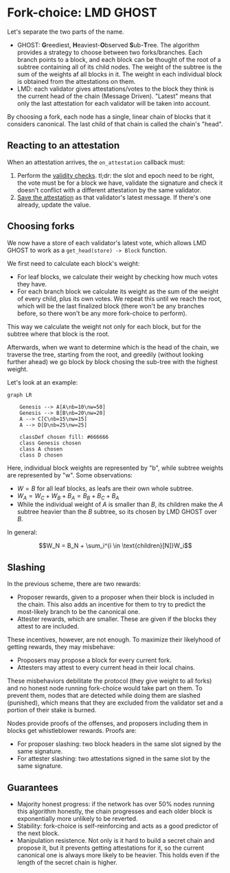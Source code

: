 # Fork-choice: LMD GHOST

Let's separate the two parts of the name.

- GHOST: **G**reediest, **H**eaviest-**O**bserved **S**ub-**T**ree. The algorithm provides a strategy to choose between two forks/branches. Each branch points to a block, and each block can be thought of the root of a subtree containing all of its child nodes. The weight of the subtree is the sum of the weights af all blocks in it. The weight in each individual block is obtained from the attestations on them.
- LMD: each validator gives attestations/votes to the block they think is the current head of the chain (Message Driven). "Latest" means that only the last attestation for each validator will be taken into account.

By choosing a fork, each node has a single, linear chain of blocks that it considers canonical. The last child of that chain is called the chain's "head".

## Reacting to an attestation

When an attestation arrives, the `on_attestation` callback must:

1. Perform the [validity checks](https://eth2book.info/capella/part3/forkchoice/phase0/#validate_on_attestation). tl;dr: the slot and epoch need to be right, the vote must be for a block we have, validate the signature and check it doesn't conflict with a different attestation by the same validator.
2. [Save the attestation](https://eth2book.info/capella/part3/forkchoice/phase0/#update_latest_messages) as that validator's latest message. If there's one already, update the value.

## Choosing forks

We now have a store of each validator's latest vote, which allows LMD GHOST to work as a `get_head(store) -> Block` function.

We first need to calculate each block's weight:

- For leaf blocks, we calculate their weight by checking how much votes they have.
- For each branch block we calculate its weight as the sum of the weight of every child, plus its own votes. We repeat this until we reach the root, which will be the last finalized block (there won't be any branches before, so there won't be any more fork-choice to perform).

This way we calculate the weight not only for each block, but for the subtree where that block is the root.

Afterwards, when we want to determine which is the head of the chain, we traverse the tree, starting from the root, and greedily (without looking further ahead) we go block by block chosing the sub-tree with the highest weight.

Let's look at an example:

```mermaid
graph LR

    Genesis --> A[A\nb=10\nw=50]
    Genesis --> B[B\nb=20\nw=20]
    A --> C[C\nb=15\nw=15]
    A --> D[D\nb=25\nw=25]

    classDef chosen fill: #666666
    class Genesis chosen
    class A chosen
    class D chosen
```

Here, individual block weights are represented by "b", while subtree weights are represented by "w". Some observations:

- $W = B$ for all leaf blocks, as leafs are their own whole subtree.
- $W_A=W_C+W_B +B_A= B_B + B_C + B_A$
- While the individual weight of $A$ is smaller than $B$, its children make the $A$ subtree heavier than the $B$ subtree, so its chosen by LMD GHOST over $B$.

In general:

$$W_N = B_N + \sum_i^{i \in \text{children}[N]}W_i$$

## Slashing

In the previous scheme, there are two rewards:

- Proposer rewards, given to a proposer when their block is included in the chain. This also adds an incentive for them to try to predict the most-likely branch to be the canonical one.
- Attester rewards, which are smaller. These are given if the blocks they attest to are included.

These incentives, however, are not enough. To maximize their likelyhood of getting rewards, they may misbehave:

- Proposers may propose a block for every current fork.
- Attesters may attest to every current head in their local chains.

These misbehaviors debilitate the protocol (they give weight to all forks) and no honest node running fork-choice would take part on them. To prevent them, nodes that are detected while doing them are slashed (punished), which means that they are excluded from the validator set and a portion of their stake is burned.

Nodes provide proofs of the offenses, and proposers including them in blocks get whistleblower rewards. Proofs are:

- For proposer slashing: two block headers in the same slot signed by the same signature.
- For attester slashing: two attestations signed in the same slot by the same signature.

## Guarantees

- Majority honest progress: if the network has over 50% nodes running this algorithm honestly, the chain progresses and each older block is exponentially more unlikely to be reverted.
- Stability: fork-choice is self-reinforcing and acts as a good predictor of the next block.
- Manipulation resistence. Not only is it hard to build a secret chain and propose it, but it prevents getting attestations for it, so the current canonical one is always more likely to be heavier. This holds even if the length of the secret chain is higher.

